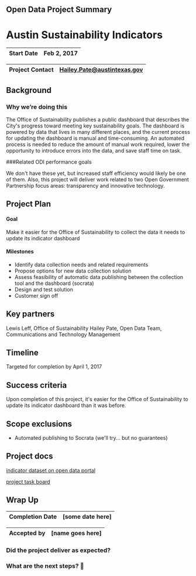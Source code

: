 ## Open Data Project Summary


# Austin Sustainability Indicators 

| Start Date | Feb 2, 2017 |
---|---

| Project Contact | Hailey.Pate@austintexas.gov |
---|---


## Background

### Why we’re doing this

The Office of Sustainability publishes a public dashboard that describes the City's progress toward meeting key sustainability goals. The dashboard is powered by data that lives in many different places, and the current process for updating the dashboard is manual and time-consuming. An automated process is needed to reduce the amount of manual work required, lower the opportunity to introduce errors into the data, and save staff time on task.

###Related ODI performance goals

We don't have these yet, but increased staff efficiency would likely be one of them. Also, this project will deliver work related to two Open Government Partnership focus areas: transparency and innovative technology.

## Project Plan

#### Goal
Make it easier for the Office of Sustainability to collect the data it needs to update its indicator dashboard

#### Milestones
- Identify data collection needs and related requirements
- Propose options for new data collection solution
- Assess feasibility of automatic data publishing between the collection tool and the dashboard (socrata)
- Design and test solution
- Customer sign off

## Key partners

Lewis Leff, Office of Sustainability
Hailey Pate, Open Data Team, Communications and Technology Management

## Timeline

Targeted for completion by April 1, 2017


## Success criteria
Upon completion of this project, it's easier for the Office of Sustainability to update its indicator dashboard than it was before. 


## Scope exclusions
- Automated publishing to Socrata (we'll try... but no guarantees) 

## Project docs
[indicator dataset on open data portal](https://data.austintexas.gov/Environmental/2015-08-15-Austin-Sustainability-Indicators/c7z7-zp6h)

[project task board](https://github.com/cityofaustin/open-data-consults/projects/1)




## Wrap Up 

| Completion Date | [some date here] |
---|---

| Accepted by | [name goes here] |
---|---

### Did the project deliver as expected? 

### What are the next steps? 